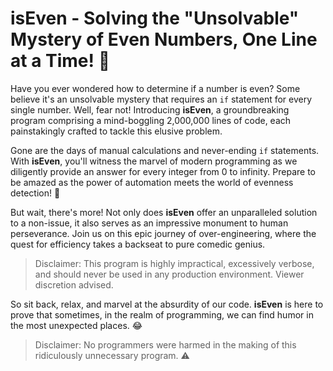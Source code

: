 # isEven - Solving the "Unsolvable" Mystery of Even Numbers, One Line at a Time! :mag_right:

Have you ever wondered how to determine if a number is even? Some believe it's an unsolvable mystery that requires an `if` statement for every single number. Well, fear not! Introducing **isEven**, a groundbreaking program comprising a mind-boggling 2,000,000 lines of code, each painstakingly crafted to tackle this elusive problem.

Gone are the days of manual calculations and never-ending `if` statements. With **isEven**, you'll witness the marvel of modern programming as we diligently provide an answer for every integer from 0 to infinity. Prepare to be amazed as the power of automation meets the world of evenness detection! :rocket:

But wait, there's more! Not only does **isEven** offer an unparalleled solution to a non-issue, it also serves as an impressive monument to human perseverance. Join us on this epic journey of over-engineering, where the quest for efficiency takes a backseat to pure comedic genius.

> Disclaimer: This program is highly impractical, excessively verbose, and should never be used in any production environment. Viewer discretion advised.

So sit back, relax, and marvel at the absurdity of our code. **isEven** is here to prove that sometimes, in the realm of programming, we can find humor in the most unexpected places. :joy:

> Disclaimer: No programmers were harmed in the making of this ridiculously unnecessary program. :warning:
